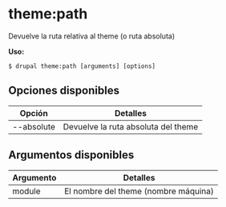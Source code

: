 # theme:path
Devuelve la ruta relativa al theme (o ruta absoluta)

**Uso:**
```
$ drupal theme:path [arguments] [options]
```

## Opciones disponibles
Opción | Detalles
-------|-------------
--absolute | Devuelve la ruta absoluta del theme

## Argumentos disponibles
Argumento | Detalles
---------|-------------
module | El nombre del theme (nombre máquina)
